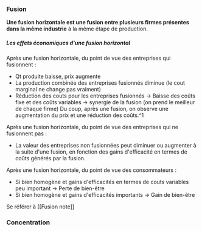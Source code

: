 ### Fusion 

**Une fusion horizontale est une fusion entre plusieurs firmes présentes dans la même industrie** à la même étape de production.

##### Les effets économiques d'une fusion horizontal
Après une fusion horizontale, du point de vue des entreprises qui fusionnent :
- Qt produite baisse, prix augmente
- La production combinée des entreprises fusionnés diminue (le cout marginal ne change pas vraiment)
- Réduction des couts pour les entreprises fusionnés -> Baisse des coûts fixe et des coûts variables -> synergie de la fusion (on prend le meilleur de chaque firme)
Du coup, après une fusion, on observe une augmentation du prix et une réduction des coûts.^1

Après une fusion horizontale, du point de vue des entreprises qui ne fusionnent pas :
- La valeur des entreprises non fusionnées peut diminuer ou augmenter à la suite d'une fusion, en fonction des gains d'efficacité en termes de coûts générés par la fusion.

Après une fusion horizontale, du point de vue des consommateurs :
- Si bien homogène et gains d'efficacités en termes  de couts variables peu important -> Perte de bien-être
- Si bien homogène et gains d'efficacités importants -> Gain de bien-être

Se référer à [[Fusion note]]


### Concentration

